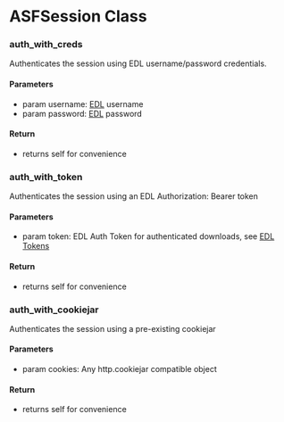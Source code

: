 # ASFSession Class

### auth_with_creds

Authenticates the session using EDL username/password credentials.

#### Parameters
- param username: [EDL](https://urs.earthdata.nasa.gov/) username
- param password: [EDL](https://urs.earthdata.nasa.gov/) password

#### Return
- returns self for convenience

### auth_with_token

Authenticates the session using an EDL Authorization: Bearer token

#### Parameters
- param token: EDL Auth Token for authenticated downloads, see [EDL Tokens](https://urs.earthdata.nasa.gov/user_tokens)

#### Return
- returns self for convenience

### auth_with_cookiejar

Authenticates the session using a pre-existing cookiejar

#### Parameters
- param cookies: Any http.cookiejar compatible object

#### Return
- returns self for convenience
